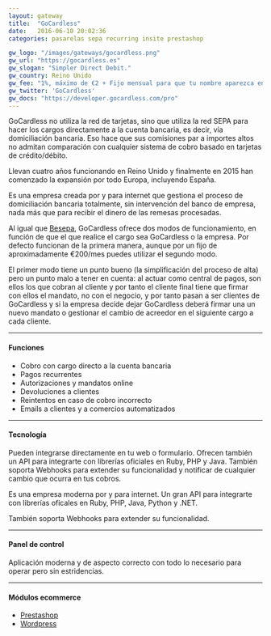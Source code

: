 ```yaml
---
layout: gateway
title:  "GoCardless"
date:   2016-06-10 20:02:36
categories: pasarelas sepa recurring insite prestashop 

gw_logo: "/images/gateways/gocardless.png"
gw_url: "https://gocardless.es"
gw_slogan: "Simpler Direct Debit."
gw_country: Reino Unido
gw_fee: "1%, máximo de €2 + Fijo mensual para que tu nombre aparezca en los extractos"
gw_twitter: 'GoCardless'
gw_docs: "https://developer.gocardless.com/pro"
---
```


GoCardless no utiliza la red de tarjetas, sino que utiliza la red SEPA para hacer los cargos directamente a la cuenta bancaria, es decir, vía domiciliación bancaria.
Eso hace que sus comisiones par a importes altos no admitan comparación con cualquier sistema de cobro basado en tarjetas de crédito/débito. 

Llevan cuatro años funcionando en Reino Unido y finalmente en 2015 han comenzado la expansión por todo Europa, incluyendo España.

Es una empresa creada por y para internet que gestiona el proceso de domiciliación bancaria totalmente, sin intervención del banco de empresa, nada más que para recibir el dinero de las remesas procesadas.

Al igual que [Besepa](/besepa/), GoCardless ofrece dos modos de funcionamiento, en función de que el que realice el cargo sea GoCardless o la empresa. Por defecto funcionan de la primera manera, aunque por un fijo de aproximadamente €200/mes puedes utilizar el segundo modo. 
 
El primer modo tiene un punto bueno (la simplificación del proceso de alta) pero un punto malo a tener en cuenta: al actuar como central de pagos, son ellos los que cobran al cliente y por tanto el cliente final tiene que firmar con ellos el mandato, no con el negocio, y por tanto pasan a ser clientes de GoCardless y si la empresa decide dejar GoCardless deberá firmar una un nuevo mandato o gestionar el cambio de acreedor en el siguiente cargo a cada cliente. 


-------------

#### Funciones

- Cobro con cargo directo a la cuenta bancaria
- Pagos recurrentes
- Autorizaciones y mandatos online
- Devoluciones a clientes
- Reintentos en caso de cobro incorrecto
- Emails a clientes y a comercios automatizados


-------------

#### Tecnología


Pueden integrarse directamente en tu web o formulario. Ofrecen también un API para integrarte con librerías oficiales en Ruby, PHP y Java. También soporta Webhooks para extender su funcionalidad y notificar de cualquier cambio que ocurra en tus cobros.

Es una empresa moderna por y para internet. Un gran API para integrarte con librerías oficales en Ruby, PHP, Java, Python y .NET.

También soporta Webhooks para extender su funcionalidad.

-------------

#### Panel de control

Aplicación moderna y de aspecto correcto con todo lo necesario para operar pero sin estridencias.

-------------

#### Módulos ecommerce


- [Prestashop](http://addons.prestashop.com/es/pagos-prestashop-modulos/5412-gocardless-payment.html)
- [Wordpress](https://wordpress.org/plugins/gocardless-wordpress-plugin/)
